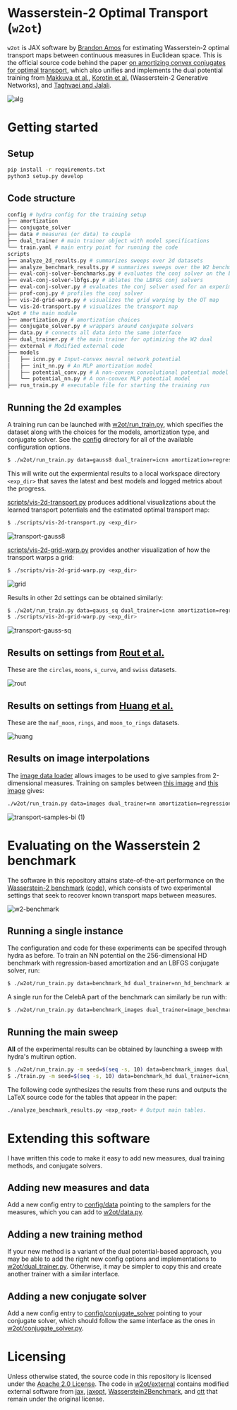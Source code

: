 # Wasserstein-2 Optimal Transport (`w2ot`)

`w2ot` is JAX software by [Brandon Amos](http://bamos.github.io)
for estimating Wasserstein-2 optimal transport maps between
continuous measures in Euclidean space.
This is the official source code behind the paper
[on amortizing convex conjugates for optimal transport](https://arxiv.org/abs/2210.12153),
which also unifies and implements the dual potential training from
[Makkuva et al.](https://arxiv.org/abs/1908.10962),
[Korotin et al.](https://arxiv.org/abs/1909.13082) (Wasserstein-2 Generative Networks),
and [Taghvaei and Jalali](https://arxiv.org/abs/1902.07197).

![alg](https://user-images.githubusercontent.com/707462/197440788-3d11cc74-606b-4dc1-9e09-151b49b78c25.png)

# Getting started

## Setup

```bash
pip install -r requirements.txt
python3 setup.py develop
```

## Code structure


```bash
config # hydra config for the training setup
├── amortization
├── conjugate_solver
├── data # measures (or data) to couple
├── dual_trainer # main trainer object with model specifications
└── train.yaml # main entry point for running the code
scripts
├── analyze_2d_results.py # summarizes sweeps over 2d datasets
├── analyze_benchmark_results.py # summarizes sweeps over the W2 benchmarks
├── eval-conj-solver-benchmarks.py # evaluates the conj solver on the benchmarks
├── eval-conj-solver-lbfgs.py # ablates the LBFGS conj solvers
├── eval-conj-solver.py # evaluates the conj solver used for an experiment
├── prof-conj.py # profiles the conj solver
├── vis-2d-grid-warp.py # visualizes the grid warping by the OT map
└── vis-2d-transport.py # visualizes the transport map
w2ot # the main module
├── amortization.py # amortization choices
├── conjugate_solver.py # wrappers around conjugate solvers
├── data.py # connects all data into the same interface
├── dual_trainer.py # the main trainer for optimizing the W2 dual
├── external # Modified external code
├── models
│   ├── icnn.py # Input-convex neural network potential
│   ├── init_nn.py # An MLP amortization model
│   ├── potential_conv.py # A non-convex convolutional potential model
│   └── potential_nn.py # A non-convex MLP potential model
├── run_train.py # executable file for starting the training run
```

## Running the 2d examples

A training run can be launched with [w2ot/run_train.py](w2ot/run_train.py), which
specifies the dataset along with the choices for the models,
amortization type, and conjugate solver.
See the [config](./config) directory for all of the available
configuration options.

```bash
$ ./w2ot/run_train.py data=gauss8 dual_trainer=icnn amortization=regression conjugate_solver=lbfgs
```

This will write out the expermiental results to a local workspace
directory `<exp_dir>` that saves the latest and best models and logged metrics
about the progress.

[scripts/vis-2d-transport.py](./scripts/vis-2d-transport.py) produces
additional visualizations about the learned transport potentials and
the estimated optimal transport map:

```bash
$ ./scripts/vis-2d-transport.py <exp_dir>
```


![transport-gauss8](https://user-images.githubusercontent.com/707462/197360329-f5b406ea-93ac-4b7a-b040-e99ae02f3a18.gif)


[scripts/vis-2d-grid-warp.py](./scripts/vis-2d-grid-warp.py) provides
another visualization of how the transport warps a grid:

```bash
$ ./scripts/vis-2d-grid-warp.py <exp_dir>
```

![grid](https://user-images.githubusercontent.com/707462/197359233-2ecdef57-cb1e-4609-b244-4b46703f1ea6.gif)


Results in other 2d settings can be obtained similarly:

```bash
$ ./w2ot/run_train.py data=gauss_sq dual_trainer=icnn amortization=regression conjugate_solver=lbfgs
$ ./scripts/vis-2d-grid-warp.py <exp_dir>
```

![transport-gauss-sq](https://user-images.githubusercontent.com/707462/197360434-faf6d1f5-358f-4356-bf94-663351a77d16.gif)


## Results on settings from [Rout et al.](https://arxiv.org/abs/2110.02999)

These are the `circles`, `moons`, `s_curve`, and `swiss` datasets.

![rout](https://user-images.githubusercontent.com/707462/197428151-3f0e4c23-43e1-41fe-8dd6-7696d9ec9e06.gif)

## Results on settings from [Huang et al.](https://arxiv.org/abs/2012.05942)

These are the `maf_moon`, `rings`, and `moon_to_rings` datasets.

![huang](https://user-images.githubusercontent.com/707462/197429888-069d2eb2-9517-4af2-9a02-4bfea9c88461.gif)

## Results on image interpolations

The [image data loader](https://github.com/facebookresearch/w2ot/blob/main/config/data/images.yaml)
allows images to be used to give samples from 2-dimensional measures.
Training on samples between
[this image](https://user-images.githubusercontent.com/707462/208446984-0f0294cc-9ca2-40ba-a82a-402d51910f3c.png)
and
[this image](https://user-images.githubusercontent.com/707462/208447009-09eba823-cfca-444f-bda9-10649c6e86e9.png) gives:

```bash
./w2ot/run_train.py data=images dual_trainer=nn amortization=regression conjugate_solver=lbfgs_high_precision dual_trainer.D.dim_hidden='[512,512]' dual_trainer.D.act='leaky_relu_0.01'
```

![transport-samples-bi (1)](https://user-images.githubusercontent.com/707462/208447040-47daa776-58a1-4637-ad37-78fbc213fbc5.gif)

# Evaluating on the Wasserstein 2 benchmark

The software in this repository attains state-of-the-art performance
on the [Wasserstein-2 benchmark](https://arxiv.org/abs/2106.01954)
([code](https://github.com/iamalexkorotin/Wasserstein2Benchmark)),
which consists of two experimental settings that seek to recover known
transport maps between measures.

![w2-benchmark](https://user-images.githubusercontent.com/707462/197450170-7a11b634-cc2a-4bba-946f-1b588e8247d0.png)

## Running a single instance

The configuration and code for these experiments can be specifed
through hydra as before. To train an NN potential on the
256-dimensional HD benchmark with regression-based amortization
and an LBFGS conjugate solver, run:

```bash
$ ./w2ot/run_train.py data=benchmark_hd dual_trainer=nn_hd_benchmark amortization=regression data.input_dim=256 conjugate_solver=lbfgs
```

A single run for the CelebA part of the benchmark can similarly
be run with:

```bash
$ ./w2ot/run_train.py data=benchmark_images dual_trainer=image_benchmark data.which=Early amortization=regression conjugate_solver=lbfgs
```

## Running the main sweep
**All** of the experimental results can be obtained by launching
a sweep with hydra's multirun option.

```bash
$ ./w2ot/run_train.py -m seed=$(seq -s, 10) data=benchmark_images dual_trainer=image_benchmark data.which=Early,Mid,Late amortization=objective,objective_finetune,regression,w2gn,w2gn_finetune
$ ./train.py -m seed=$(seq -s, 10) data=benchmark_hd dual_trainer=icnn_hd_benchmark,nn_hd_benchmark amortization=objective,objective_finetune,regression,w2gn,w2gn_finetune data.input_dim=2,4,8,16,32,64,128,256
```

The following code synthesizes the results from these runs and
outputs the LaTeX source code for the tables that appear in the paper:

```bash
./analyze_benchmark_results.py <exp_root> # Output main tables.
```

# Extending this software
I have written this code to make it easy to add new
measures, dual training methods, and conjugate solvers.

## Adding new measures and data
Add a new config entry to [config/data](./config/data) pointing to
the samplers for the measures, which you can add to [w2ot/data.py](./w2ot/data.py).

## Adding a new training method
If your new method is a variant of the dual potential-based
approach, you may be able to add the right new config options
and implementations to [w2ot/dual_trainer.py](https://github.com/facebookresearch/w2ot/blob/main/w2ot/dual_trainer.py).
Otherwise, it may be simpler to copy this and create another trainer
with a similar interface.

## Adding a new conjugate solver
Add a new config entry to [config/conjugate_solver](./config/conjugate_solver)
pointing to your conjugate solver,
which should follow the same interface as the ones
in [w2ot/conjugate_solver.py](./w2ot/conjugate_solver.py).

# Licensing
Unless otherwise stated, the source code in this repository is
licensed under the [Apache 2.0 License](https://www.apache.org/licenses/LICENSE-2.0.txt).
The code in [w2ot/external](./w2ot/external) contains
modified external software from
[jax](https://github.com/google/jax),
[jaxopt](https://github.com/google/jaxopt),
[Wasserstein2Benchmark](https://github.com/iamalexkorotin/Wasserstein2Benchmark),
and [ott](https://github.com/ott-jax/ott)
that remain under the original license.

